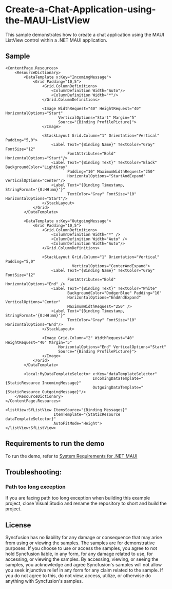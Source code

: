 # Create-a-Chat-Application-using-the-MAUI-ListView

This sample demonstrates how to create a chat application using the MAUI ListView control within a .NET MAUI application.

## Sample

```xaml
<ContentPage.Resources>
    <ResourceDictionary>
        <DataTemplate x:Key="IncomingMessage">
            <Grid Padding="10,5">
                <Grid.ColumnDefinitions>
                    <ColumnDefinition Width="Auto"/>
                    <ColumnDefinition Width="*"/>
                </Grid.ColumnDefinitions>

                <Image WidthRequest="40" HeightRequest="40" HorizontalOptions="Start"
                       VerticalOptions="Start" Margin="5"
                       Source="{Binding ProfilePicture}">
                </Image>

                <StackLayout Grid.Column="1" Orientation="Vertical" Padding="5,0">
                    <Label Text="{Binding Name}" TextColor="Gray" FontSize="12"
                           FontAttributes="Bold" HorizontalOptions="Start"/>
                    <Label Text="{Binding Text}" TextColor="Black" BackgroundColor="LightGray"
                           Padding="10" MaximumWidthRequest="250"
                           HorizontalOptions="StartAndExpand" VerticalOptions="Center"/>
                    <Label Text="{Binding Timestamp, StringFormat='{0:HH:mm}'}"
                           TextColor="Gray" FontSize="10" HorizontalOptions="Start"/>
                </StackLayout>
            </Grid>
        </DataTemplate>

        <DataTemplate x:Key="OutgoingMessage">
            <Grid Padding="10,5">
                <Grid.ColumnDefinitions>
                    <ColumnDefinition Width="*" />
                    <ColumnDefinition Width="Auto" />
                    <ColumnDefinition Width="Auto"/>
                </Grid.ColumnDefinitions>

                <StackLayout Grid.Column="1" Orientation="Vertical" Padding="5,0" 
                             VerticalOptions="CenterAndExpand">
                    <Label Text="{Binding Name}" TextColor="Gray" FontSize="12"
                           FontAttributes="Bold" HorizontalOptions="End" />
                    <Label Text="{Binding Text}" TextColor="White" 
                           BackgroundColor="DodgerBlue" Padding="10" 
                           HorizontalOptions="EndAndExpand" VerticalOptions="Center"
                           MaximumWidthRequest="250" />
                    <Label Text="{Binding Timestamp, StringFormat='{0:HH:mm}'}"
                           TextColor="Gray" FontSize="10" HorizontalOptions="End"/>
                </StackLayout>

                <Image Grid.Column="2" WidthRequest="40" HeightRequest="40" Margin="5"
                       HorizontalOptions="End" VerticalOptions="Start"
                       Source="{Binding ProfilePicture}">
                </Image>
            </Grid>
        </DataTemplate>

        <local:MyDataTemplateSelector x:Key="dataTemplateSelector"
                                      IncomingDataTemplate="{StaticResource IncomingMessage}"
                                      OutgoingDataTemplate="{StaticResource OutgoingMessage}"/>
    </ResourceDictionary>
</ContentPage.Resources>

<listView:SfListView ItemsSource="{Binding Messages}"
                     ItemTemplate="{StaticResource dataTemplateSelector}"
                     AutoFitMode="Height">
</listView:SfListView>
```

## Requirements to run the demo

To run the demo, refer to [System Requirements for .NET MAUI](https://help.syncfusion.com/maui/system-requirements)

## Troubleshooting:
### Path too long exception

If you are facing path too long exception when building this example project, close Visual Studio and rename the repository to short and build the project.

## License

Syncfusion has no liability for any damage or consequence that may arise from using or viewing the samples. The samples are for demonstrative purposes. If you choose to use or access the samples, you agree to not hold Syncfusion liable, in any form, for any damage related to use, for accessing, or viewing the samples. By accessing, viewing, or seeing the samples, you acknowledge and agree Syncfusion's samples will not allow you seek injunctive relief in any form for any claim related to the sample. If you do not agree to this, do not view, access, utilize, or otherwise do anything with Syncfusion's samples.
